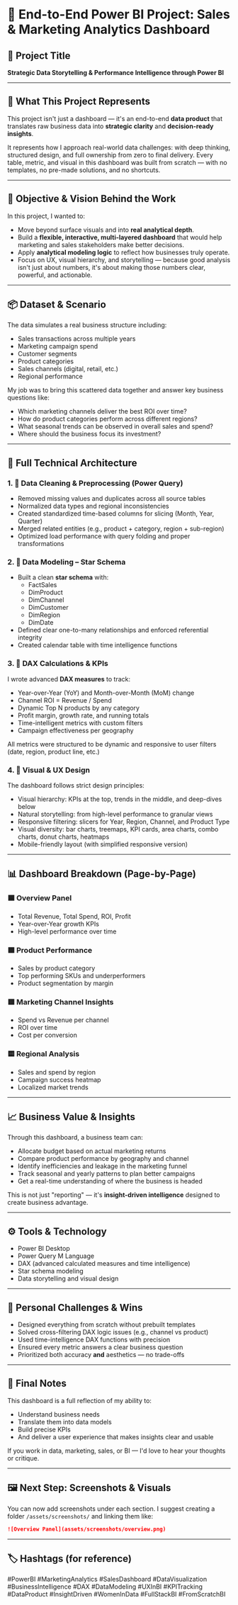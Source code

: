 
# 🚀 End-to-End Power BI Project: Sales & Marketing Analytics Dashboard

## 🎯 Project Title
**Strategic Data Storytelling & Performance Intelligence through Power BI**

---

## 🧠 What This Project Represents

This project isn't just a dashboard — it's an end-to-end **data product** that translates raw business data into **strategic clarity** and **decision-ready insights**.

It represents how I approach real-world data challenges: with deep thinking, structured design, and full ownership from zero to final delivery. Every table, metric, and visual in this dashboard was built from scratch — with no templates, no pre-made solutions, and no shortcuts.

---

## 🔬 Objective & Vision Behind the Work

In this project, I wanted to:

- Move beyond surface visuals and into **real analytical depth**.
- Build a **flexible, interactive, multi-layered dashboard** that would help marketing and sales stakeholders make better decisions.
- Apply **analytical modeling logic** to reflect how businesses truly operate.
- Focus on UX, visual hierarchy, and storytelling — because good analysis isn't just about numbers, it's about making those numbers clear, powerful, and actionable.

---

## 📦 Dataset & Scenario

The data simulates a real business structure including:

- Sales transactions across multiple years
- Marketing campaign spend
- Customer segments
- Product categories
- Sales channels (digital, retail, etc.)
- Regional performance

My job was to bring this scattered data together and answer key business questions like:

- Which marketing channels deliver the best ROI over time?
- How do product categories perform across different regions?
- What seasonal trends can be observed in overall sales and spend?
- Where should the business focus its investment?

---

## 🧱 Full Technical Architecture

### 1. 🧹 Data Cleaning & Preprocessing (Power Query)

- Removed missing values and duplicates across all source tables
- Normalized data types and regional inconsistencies
- Created standardized time-based columns for slicing (Month, Year, Quarter)
- Merged related entities (e.g., product + category, region + sub-region)
- Optimized load performance with query folding and proper transformations

### 2. 🧩 Data Modeling – Star Schema

- Built a clean **star schema** with:
  - FactSales
  - DimProduct
  - DimChannel
  - DimCustomer
  - DimRegion
  - DimDate
- Defined clear one-to-many relationships and enforced referential integrity
- Created calendar table with time intelligence functions

### 3. 🔢 DAX Calculations & KPIs

I wrote advanced **DAX measures** to track:

- Year-over-Year (YoY) and Month-over-Month (MoM) change
- Channel ROI = Revenue / Spend
- Dynamic Top N products by any category
- Profit margin, growth rate, and running totals
- Time-intelligent metrics with custom filters
- Campaign effectiveness per geography

All metrics were structured to be dynamic and responsive to user filters (date, region, product line, etc.)

### 4. 🎨 Visual & UX Design

The dashboard follows strict design principles:

- Visual hierarchy: KPIs at the top, trends in the middle, and deep-dives below
- Natural storytelling: from high-level performance to granular views
- Responsive filtering: slicers for Year, Region, Channel, and Product Type
- Visual diversity: bar charts, treemaps, KPI cards, area charts, combo charts, donut charts, heatmaps
- Mobile-friendly layout (with simplified responsive version)

---

## 📊 Dashboard Breakdown (Page-by-Page)

### 🟦 Overview Panel
- Total Revenue, Total Spend, ROI, Profit
- Year-over-Year growth KPIs
- High-level performance over time

### 🟩 Product Performance
- Sales by product category
- Top performing SKUs and underperformers
- Product segmentation by margin

### 🟥 Marketing Channel Insights
- Spend vs Revenue per channel
- ROI over time
- Cost per conversion

### 🟨 Regional Analysis
- Sales and spend by region
- Campaign success heatmap
- Localized market trends

---

## 📈 Business Value & Insights

Through this dashboard, a business team can:

- Allocate budget based on actual marketing returns
- Compare product performance by geography and channel
- Identify inefficiencies and leakage in the marketing funnel
- Track seasonal and yearly patterns to plan better campaigns
- Get a real-time understanding of where the business is headed

This is not just "reporting" — it's **insight-driven intelligence** designed to create business advantage.

---

## ⚙️ Tools & Technology

- Power BI Desktop
- Power Query M Language
- DAX (advanced calculated measures and time intelligence)
- Star schema modeling
- Data storytelling and visual design

---

## 🧠 Personal Challenges & Wins

- Designed everything from scratch without prebuilt templates
- Solved cross-filtering DAX logic issues (e.g., channel vs product)
- Used time-intelligence DAX functions with precision
- Ensured every metric answers a clear business question
- Prioritized both accuracy **and** aesthetics — no trade-offs

---

## 🧾 Final Notes

This dashboard is a full reflection of my ability to:

- Understand business needs
- Translate them into data models
- Build precise KPIs
- And deliver a user experience that makes insights clear and usable

If you work in data, marketing, sales, or BI — I'd love to hear your thoughts or critique.

---

## 🖼️ Next Step: Screenshots & Visuals

You can now add screenshots under each section. I suggest creating a folder `/assets/screenshots/` and linking them like:

```md
![Overview Panel](assets/screenshots/overview.png)
```

---

## 🏷️ Hashtags (for reference)

#PowerBI #MarketingAnalytics #SalesDashboard #DataVisualization #BusinessIntelligence #DAX #DataModeling #UXInBI #KPITracking #DataProduct #InsightDriven #WomenInData #FullStackBI #FromScratchBI
